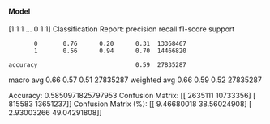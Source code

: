 #### Model
[1 1 1 ... 0 1 1]
Classification Report:
              precision    recall  f1-score   support

           0       0.76      0.20      0.31  13368467
           1       0.56      0.94      0.70  14466820

    accuracy                           0.59  27835287
   macro avg       0.66      0.57      0.51  27835287
weighted avg       0.66      0.59      0.52  27835287

Accuracy: 0.5850971825797953
Confusion Matrix:
[[ 2635111 10733356]
 [  815583 13651237]]
Confusion Matrix (%):
[[ 9.46680018 38.56024908]
 [ 2.93003266 49.04291808]]
